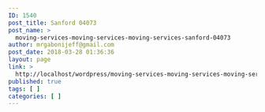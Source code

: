 ```yaml
---
ID: 1540
post_title: Sanford 04073
post_name: >
  moving-services-moving-services-moving-services-sanford-04073
author: mrgabonijeff@gmail.com
post_date: 2018-03-28 01:36:36
layout: page
link: >
  http://localhost/wordpress/moving-services-moving-services-moving-services-sanford-04073/
published: true
tags: [ ]
categories: [ ]
---
```


